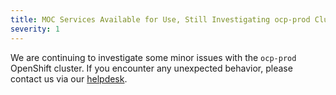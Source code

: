 ```yaml
---
title: MOC Services Available for Use, Still Investigating ocp-prod Cluster
severity: 1
---
```


We are continuing to investigate some minor issues with the `ocp-prod`
OpenShift cluster. If you encounter any unexpected behavior, please contact us
via our [helpdesk][].

[helpdesk]: https://osticket.massopen.cloud/
